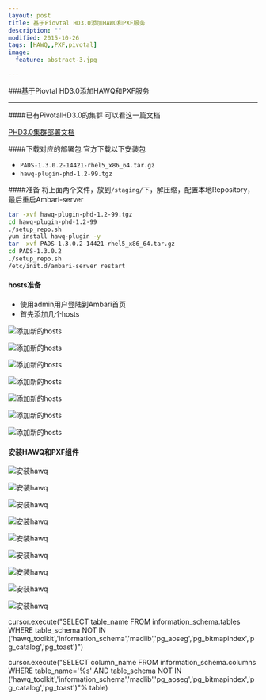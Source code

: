 ```yaml
---
layout: post
title: 基于Piovtal HD3.0添加HAWQ和PXF服务
description: ""
modified: 2015-10-26
tags: [HAWQ,,PXF,pivotal]
image:
  feature: abstract-3.jpg
  
---
```


###基于Piovtal HD3.0添加HAWQ和PXF服务
- - -


####已有PivotalHD3.0的集群
可以看这一篇文档

[PHD3.0集群部署文档](https://hj1984930.github.io/PHD-install/)

####下载对应的部署包
官方下载以下安装包

* `PADS-1.3.0.2-14421-rhel5_x86_64.tar.gz`
* `hawq-plugin-phd-1.2-99.tgz`

####准备
将上面两个文件，放到`/staging/`下，解压缩，配置本地Repository，最后重启Ambari-server

~~~bash
tar -xvf hawq-plugin-phd-1.2-99.tgz
cd hawq-plugin-phd-1.2-99
./setup_repo.sh
yum install hawq-plugin -y
tar -xvf PADS-1.3.0.2-14421-rhel5_x86_64.tar.gz
cd PADS-1.3.0.2
./setup_repo.sh
/etc/init.d/ambari-server restart
~~~

#### hosts准备

* 使用admin用户登陆到Ambari首页
* 首先添加几个hosts

![添加新的hosts](/images/hawq-host1.png)

![添加新的hosts](/images/hawq-host2.png)

![添加新的hosts](/images/hawq-host3.png)

![添加新的hosts](/images/hawq-host4.png)

![添加新的hosts](/images/hawq-host5.png)

![添加新的hosts](/images/hawq-host6.png)

![添加新的hosts](/images/hawq-host7.png)


#### 安装HAWQ和PXF组件

![安装hawq](/images/hawq-1.png)

![安装hawq](/images/hawq-2.png)

![安装hawq](/images/hawq-3.png)

![安装hawq](/images/hawq-4.png)

![安装hawq](/images/hawq-5.png)

![安装hawq](/images/hawq-6.png)

![安装hawq](/images/hawq-7.png)

![安装hawq](/images/hawq-8.png)

![安装hawq](/images/hawq-9.png)

cursor.execute("SELECT table_name FROM information_schema.tables WHERE table_schema NOT IN ('hawq_toolkit','information_schema','madlib','pg_aoseg','pg_bitmapindex','pg_catalog','pg_toast')")

cursor.execute("SELECT column_name FROM information_schema.columns WHERE table_name='%s' AND table_schema NOT IN ('hawq_toolkit','information_schema','madlib','pg_aoseg','pg_bitmapindex','pg_catalog','pg_toast')"% table)